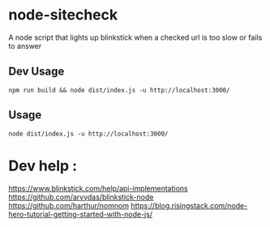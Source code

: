 # node-sitecheck
A node script that lights up blinkstick when a checked url is too slow or fails to answer

## Dev Usage

`npm run build && node dist/index.js -u http://localhost:3000/`


## Usage

`node dist/index.js -u http://localhost:3000/`

# Dev help :
https://www.blinkstick.com/help/api-implementations
https://github.com/arvydas/blinkstick-node
https://github.com/harthur/nomnom
https://blog.risingstack.com/node-hero-tutorial-getting-started-with-node-js/
